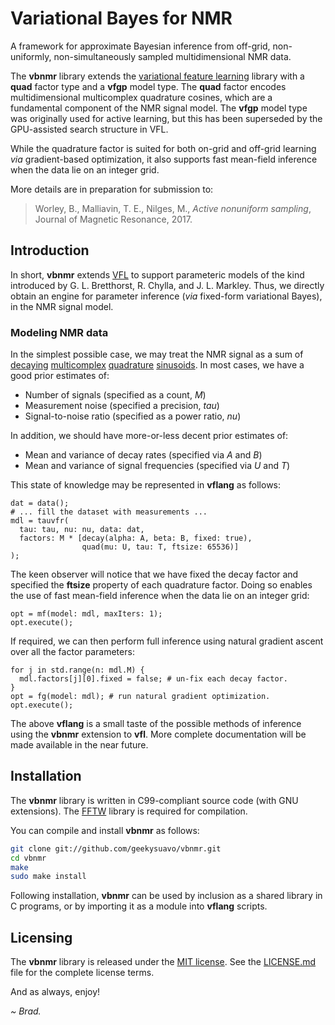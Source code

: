 
# Variational Bayes for NMR

A framework for approximate Bayesian inference from off-grid, non-uniformly,
non-simultaneously sampled multidimensional NMR data.

The **vbnmr** library extends the
[variational feature learning](http://github.com/geekysuavo/vfl) library
with a **quad** factor type and a **vfgp** model type. The **quad**
factor encodes multidimensional multicomplex quadrature cosines, which
are a fundamental component of the NMR signal model. The **vfgp**
model type was originally used for active learning, but this has
been superseded by the GPU-assisted search structure in VFL.

While the quadrature factor is suited for both on-grid and off-grid
learning _via_ gradient-based optimization, it also supports fast
mean-field inference when the data lie on an integer grid.

More details are in preparation for submission to:

> Worley, B., Malliavin, T. E., Nilges, M., _Active nonuniform sampling_,
> Journal of Magnetic Resonance, 2017.

## Introduction

In short, **vbnmr** extends [VFL](http://github.com/geekysuavo/vfl) to
support parameteric models of the kind introduced by G. L. Bretthorst,
R. Chylla, and J. L. Markley. Thus, we directly obtain an engine for
parameter inference (_via_ fixed-form variational Bayes), in the
NMR signal model.

### Modeling NMR data

In the simplest possible case, we may treat the NMR signal as a sum of
[decaying](https://en.wikipedia.org/wiki/Exponential_decay)
[multicomplex](http://en.wikipedia.org/wiki/Multicomplex_number)
[quadrature](https://en.wikipedia.org/wiki/Quadrature_phase)
[sinusoids](https://en.wikipedia.org/wiki/Sine_wave). In most
cases, we have a good prior estimates of:

 * Number of signals (specified as a count, _M_)
 * Measurement noise (specified a precision, _tau_)
 * Signal-to-noise ratio (specified as a power ratio, _nu_)

In addition, we should have more-or-less decent prior estimates of:

 * Mean and variance of decay rates (specified via _A_ and _B_)
 * Mean and variance of signal frequencies (specified via _U_ and _T_)

This state of knowledge may be represented in **vflang** as follows:

```
dat = data();
# ... fill the dataset with measurements ...
mdl = tauvfr(
  tau: tau, nu: nu, data: dat,
  factors: M * [decay(alpha: A, beta: B, fixed: true),
                quad(mu: U, tau: T, ftsize: 65536)]
);
```

The keen observer will notice that we have fixed the decay factor and
specified the **ftsize** property of each quadrature factor. Doing so
enables the use of fast mean-field inference when the data lie on an
integer grid:

```
opt = mf(model: mdl, maxIters: 1);
opt.execute();
```

If required, we can then perform full inference using natural gradient
ascent over all the factor parameters:

```
for j in std.range(n: mdl.M) {
  mdl.factors[j][0].fixed = false; # un-fix each decay factor.
}
opt = fg(model: mdl); # run natural gradient optimization.
opt.execute();
```

The above **vflang** is a small taste of the possible methods of inference
using the **vbnmr** extension to **vfl**. More complete documentation will
be made available in the near future.

## Installation

The **vbnmr** library is written in C99-compliant source code (with GNU
extensions). The [FFTW](http://www.fftw.org) library is required for
compilation.

You can compile and install **vbnmr** as follows:

```bash
git clone git://github.com/geekysuavo/vbnmr.git
cd vbnmr
make
sudo make install
```

Following installation, **vbnmr** can be used by inclusion as a shared
library in C programs, or by importing it as a module into **vflang**
scripts.

## Licensing

The **vbnmr** library is released under the
[MIT license](https://opensource.org/licenses/MIT). See the
[LICENSE.md](LICENSE.md) file for the complete license terms.

And as always, enjoy!

*~ Brad.*

